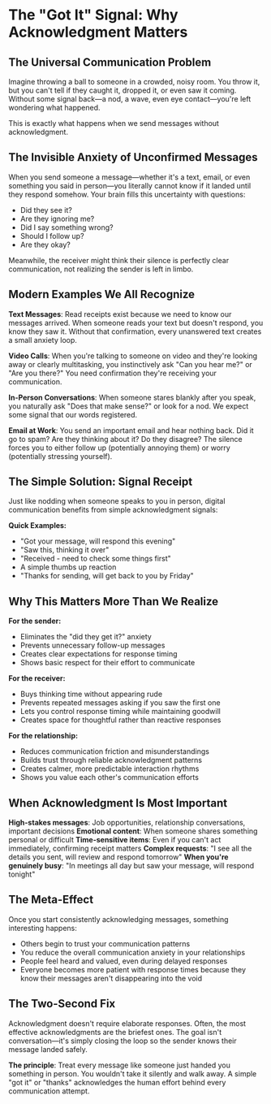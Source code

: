 # The "Got It" Signal: Why Acknowledgment Matters

## The Universal Communication Problem

Imagine throwing a ball to someone in a crowded, noisy room. You throw it, but you can't tell if they caught it, dropped it, or even saw it coming. Without some signal back—a nod, a wave, even eye contact—you're left wondering what happened.

This is exactly what happens when we send messages without acknowledgment.

## The Invisible Anxiety of Unconfirmed Messages

When you send someone a message—whether it's a text, email, or even something you said in person—you literally cannot know if it landed until they respond somehow. Your brain fills this uncertainty with questions:

- Did they see it?
- Are they ignoring me?
- Did I say something wrong?
- Should I follow up?
- Are they okay?

Meanwhile, the receiver might think their silence is perfectly clear communication, not realizing the sender is left in limbo.

## Modern Examples We All Recognize

**Text Messages**: Read receipts exist because we need to know our messages arrived. When someone reads your text but doesn't respond, you know they saw it. Without that confirmation, every unanswered text creates a small anxiety loop.

**Video Calls**: When you're talking to someone on video and they're looking away or clearly multitasking, you instinctively ask "Can you hear me?" or "Are you there?" You need confirmation they're receiving your communication.

**In-Person Conversations**: When someone stares blankly after you speak, you naturally ask "Does that make sense?" or look for a nod. We expect some signal that our words registered.

**Email at Work**: You send an important email and hear nothing back. Did it go to spam? Are they thinking about it? Do they disagree? The silence forces you to either follow up (potentially annoying them) or worry (potentially stressing yourself).

## The Simple Solution: Signal Receipt

Just like nodding when someone speaks to you in person, digital communication benefits from simple acknowledgment signals:

**Quick Examples:**
- "Got your message, will respond this evening"
- "Saw this, thinking it over"
- "Received - need to check some things first"
- A simple thumbs up reaction
- "Thanks for sending, will get back to you by Friday"

## Why This Matters More Than We Realize

**For the sender:**
- Eliminates the "did they get it?" anxiety
- Prevents unnecessary follow-up messages
- Creates clear expectations for response timing
- Shows basic respect for their effort to communicate

**For the receiver:**
- Buys thinking time without appearing rude
- Prevents repeated messages asking if you saw the first one
- Lets you control response timing while maintaining goodwill
- Creates space for thoughtful rather than reactive responses

**For the relationship:**
- Reduces communication friction and misunderstandings
- Builds trust through reliable acknowledgment patterns
- Creates calmer, more predictable interaction rhythms
- Shows you value each other's communication efforts

## When Acknowledgment Is Most Important

**High-stakes messages**: Job opportunities, relationship conversations, important decisions
**Emotional content**: When someone shares something personal or difficult
**Time-sensitive items**: Even if you can't act immediately, confirming receipt matters
**Complex requests**: "I see all the details you sent, will review and respond tomorrow"
**When you're genuinely busy**: "In meetings all day but saw your message, will respond tonight"

## The Meta-Effect

Once you start consistently acknowledging messages, something interesting happens:
- Others begin to trust your communication patterns
- You reduce the overall communication anxiety in your relationships
- People feel heard and valued, even during delayed responses
- Everyone becomes more patient with response times because they know their messages aren't disappearing into the void

## The Two-Second Fix

Acknowledgment doesn't require elaborate responses. Often, the most effective acknowledgments are the briefest ones. The goal isn't conversation—it's simply closing the loop so the sender knows their message landed safely.

**The principle**: Treat every message like someone just handed you something in person. You wouldn't take it silently and walk away. A simple "got it" or "thanks" acknowledges the human effort behind every communication attempt.